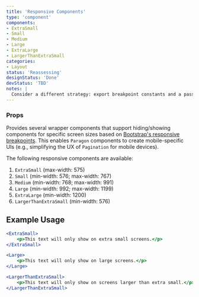 ```yaml
---
title: 'Responsive Components'
type: 'component'
components:
- ExtraSmall
- Small
- Medium
- Large
- ExtraLarge
- LargerThanExtraSmall
categories:
- Layout
status: 'Reassessing'
designStatus: 'Done'
devStatus: 'TBD'
notes: |
  Consider a different strategy: export breakpoint constants and a passthrough to react-responsive. Current components are less flexible than needed ( from x-small to medium is not possible without strange repetition).
---
```


### Props
Provides several wrapper components that support hiding/showing components for specific screen sizes based on [Bootstrap's responsive breakpoints](https://getbootstrap.com/docs/4.0/layout/overview/#responsive-breakpoints). This enables `Paragon` components to create mobile-specific UIs (e.g., simplifying the UX of `Pagination` for mobile devices).

The following responsive components are available:

1. `ExtraSmall` (max-width: 575)
2. `Small` (min-width: 576; max-width: 767)
3. `Medium` (min-width: 768; max-width: 991)
4. `Large` (min-width: 992; max-width: 1199)
5. `ExtraLarge` (min-width: 1200)
6. `LargerThanExtraSmall` (min-width: 576)

## Example Usage

```jsx
<ExtraSmall>
    <p>This text will only show on extra small screens.</p>
</ExtraSmall>

<Large>
    <p>This text will only show on large screens.</p>
</Large>

<LargerThanExtraSmall>
    <p>This text will only show on screens larger than extra small.</p>
</LargerThanExtraSmall>
```
